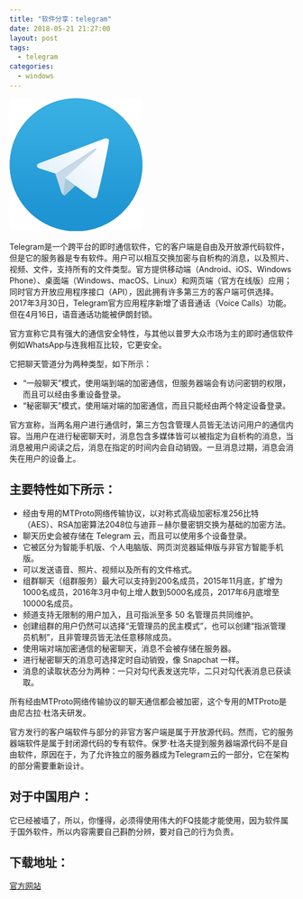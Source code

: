 ```yaml
---
title: "软件分享：telegram"
date: 2018-05-21 21:27:00
layout: post
tags: 
  - telegram
categories:
  - windows
---
```

![](https://raw.githubusercontent.com/istek/img/master/img/20180521-t_logo.png)

Telegram是一个跨平台的即时通信软件，它的客户端是自由及开放源代码软件，但是它的服务器是专有软件。用户可以相互交换加密与自析构的消息，以及照片、视频、文件，支持所有的文件类型。官方提供移动端（Android、iOS、Windows Phone）、桌面端（Windows、macOS、Linux）和网页端（官方在线版）应用；同时官方开放应用程序接口（API），因此拥有许多第三方的客户端可供选择。2017年3月30日，Telegram官方应用程序新增了语音通话（Voice Calls）功能。但在4月16日，语音通话功能被伊朗封锁。

<!--more-->

官方宣称它具有强大的通信安全特性，与其他以普罗大众市场为主的即时通信软件例如WhatsApp与连我相互比较，它更安全。

它把聊天管道分为两种类型，如下所示：

- “一般聊天”模式，使用端到端的加密通信，但服务器端会有访问密钥的权限，而且可以经由多重设备登录。
- “秘密聊天”模式，使用端对端的加密通信，而且只能经由两个特定设备登录。

官方宣称，当两名用户进行通信时，第三方包含管理人员皆无法访问用户的通信内容。当用户在进行秘密聊天时，消息包含多媒体皆可以被指定为自析构的消息，当消息被用户阅读之后，消息在指定的时间内会自动销毁。一旦消息过期，消息会消失在用户的设备上。

## 主要特性如下所示：

- 经由专用的MTProto网络传输协议，以对称式高级加密标准256比特（AES）、RSA加密算法2048位与迪菲－赫尔曼密钥交换为基础的加密方法。
- 聊天历史会被存储在 Telegram 云，而且可以使用多个设备登录。
- 它被区分为智能手机版、个人电脑版、网页浏览器延伸版与非官方智能手机版。
- 可以发送语音、照片、视频以及所有的文件格式。
- 组群聊天（组群服务）最大可以支持到200名成员，2015年11月底，扩增为1000名成员，2016年3月中旬上增人数到5000名成员，2017年6月底增至10000名成员。
- 频道支持无限制的用户加入，且可指派至多 50 名管理员共同维护。
- 创建组群的用户仍然可以选择“无管理员的民主模式”，也可以创建“指派管理员机制”，且非管理员皆无法任意移除成员。
- 使用端对端加密通信的秘密聊天，消息不会被存储在服务器。
- 进行秘密聊天的消息可选择定时自动销毁，像 Snapchat 一样。
- 消息的读取状态分为两种：一只对勾代表发送完毕，二只对勾代表消息已获读取。

所有经由MTProto网络传输协议的聊天通信都会被加密，这个专用的MTProto是由尼古拉·杜洛夫研发。

官方发行的客户端软件与部分的非官方客户端是属于开放源代码。然而，它的服务器端软件是属于封闭源代码的专有软件。保罗·杜洛夫提到服务器端源代码不是自由软件，原因在于，为了允许独立的服务器成为Telegram云的一部分，它在架构的部分需要重新设计。

## 对于中国用户：

它已经被墙了，所以，你懂得，必须得使用伟大的FQ技能才能使用，因为软件属于国外软件，所以内容需要自己斟酌分辨，要对自己的行为负责。

## 下载地址：

[官方网站](https://telegram.org/)
